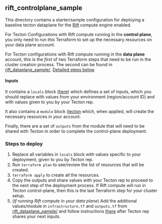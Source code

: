 ## rift_controlplane_sample

This directory contains a starter/sample configuration for deploying a baseline tecton dataplane for the [Rift](https://docs.tecton.ai/docs/introduction/compute-in-tecton#rift-public-preview) compute engine enabled.

For Tecton Configurations with Rift compute running in the **control plane**, you only need to run _this_ Terraform to set up the necessary resources on your data plane account.

For Tecton configurations with  Rift compute running in the **data plane** account, this is the _first_ of two Terraform steps that need to be run in the cluster creation process. The second can be found in [rift_dataplane_sample/](../rift_dataplane_sample/). [Detailed steps below](#steps-to-deploy)

#### Inputs
It contains a `locals` block ([here](./infrastructure.tf#L15)) which defines a set of inputs, which you should replace with values from your environment (region/account ID) and with values given to you by your Tecton rep.

It also contains a `module` block ([tecton](./infrastructure.tf#L38) which, when applied, will create the necessary resources in your account.

Finally, there are a set of `outputs` from the module that will need to be shared with Tecton in order to complete the control-plane deployment.

### Steps to deploy

1. Replace all variables in `locals` block with values specific to your deployment, given to you by Tecton rep.
2. Run `terraform plan` to see/review the list of resources that will be created.
3. `terraform apply` to create all the resources.
4. Copy the outputs and share values with your Tecton rep to proceed to the next step of the deployment process. If Rift compute will run in Tecton control-plane, then this is the last Terraform step for your cluster setup.
5. (_If running Rift compute in your data plane_) Add the additional values/module in `infrastructure.tf` and `outputs.tf` from [rift_dataplane_sample/](../rift_dataplane_sample/) and follow instructions [there](../rift_dataplane_sample/README.md#steps-to-deploy) after Tecton rep shares your next inputs.